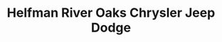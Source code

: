 ---
title: "Helfman River Oaks Chrysler Jeep Dodge"
url: /houston/helfman-river-oaks-chrysler-jeep-dodge/
shop: car
---